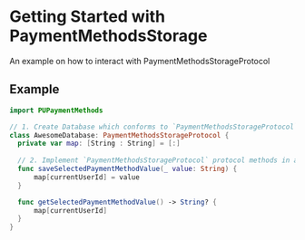 # Getting Started with PaymentMethodsStorage

An example on how to interact with PaymentMethodsStorageProtocol

## Example

```swift
import PUPaymentMethods

// 1. Create Database which conforms to `PaymentMethodsStorageProtocol` protocol
class AwesomeDatabase: PaymentMethodsStorageProtocol {
  private var map: [String : String] = [:]
  
  // 2. Implement `PaymentMethodsStorageProtocol` protocol methods in associating with `currentUserId`
  func saveSelectedPaymentMethodValue(_ value: String) {
      map[currentUserId] = value
  }

  func getSelectedPaymentMethodValue() -> String? {
      map[currentUserId]
  }
}
```

